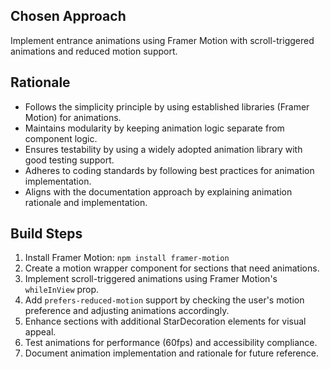 ## Chosen Approach
Implement entrance animations using Framer Motion with scroll-triggered animations and reduced motion support.

## Rationale
- Follows the simplicity principle by using established libraries (Framer Motion) for animations.
- Maintains modularity by keeping animation logic separate from component logic.
- Ensures testability by using a widely adopted animation library with good testing support.
- Adheres to coding standards by following best practices for animation implementation.
- Aligns with the documentation approach by explaining animation rationale and implementation.

## Build Steps
1. Install Framer Motion: `npm install framer-motion`
2. Create a motion wrapper component for sections that need animations.
3. Implement scroll-triggered animations using Framer Motion's `whileInView` prop.
4. Add `prefers-reduced-motion` support by checking the user's motion preference and adjusting animations accordingly.
5. Enhance sections with additional StarDecoration elements for visual appeal.
6. Test animations for performance (60fps) and accessibility compliance.
7. Document animation implementation and rationale for future reference.
